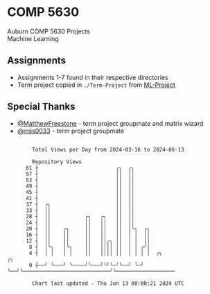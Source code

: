 # COMP 5630
Auburn COMP 5630 Projects  
Machine Learning

## Assignments
- Assignments 1-7 found in their respective directories
- Term project copied in `./Term-Project` from [ML-Project](https://github.com/wumphlett/ML-Project)

## Special Thanks
- [@MatthewFreestone](https://github.com/MatthewFreestone) - term project groupmate and matrix wizard
- [@mss0033](https://github.com/mss0033) - term project groupmate

```

        Total Views per Day from 2024-03-16 to 2024-06-13

        Repository Views
      61 ┼                         ╭╮  ╭╮
      57 ┤                         ││  ││
      53 ┤                         ││  ││
      49 ┤                         ││  ││
      45 ┤                         ││  ││
      41 ┤                         ││  ││
      37 ┤  ╭╮                     ││  ││
      33 ┤  ││                     ││  ││
      28 ┤  ││           ╭╮   ╭╮   ││  ││
      24 ┤  ││           ││   ││   ││  ││
      20 ┤  ││    ╭╮     ││   ││   ││  │╰╮  ╭╮
      16 ┤  ││    ││     ││   ││   ││  │ │  ││
      12 ┤  ││    ││     ││   ││╭╮ ││  │ │  ││
       8 ┤  │╰╮   │╰╮    ││   ││││ ││  │ │ ╭╯│
       4 ┤  │ │   │ │    ││   ││││ ││  │ │ │ │  ╭╮                            ╭╮
       0 ┼──╯ ╰───╯ ╰────╯╰───╯╰╯╰─╯╰──╯ ╰─╯ ╰──╯╰────────────────────────────╯╰───────────────────

        Chart last updated - Thu Jun 13 00:00:21 2024 UTC
        
```
